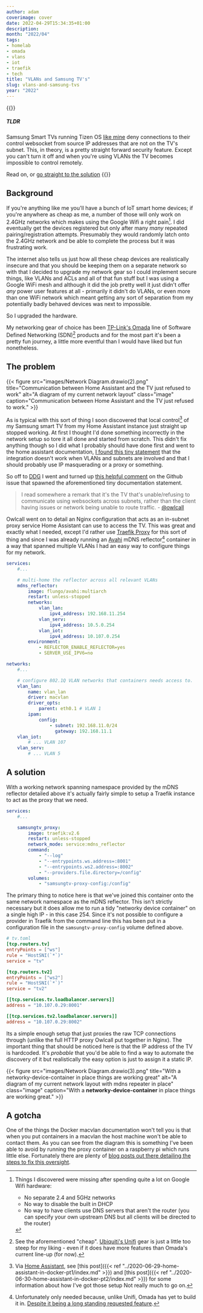 ```yaml
---
author: adam
coverimage: cover
date: 2022-04-29T15:34:35+01:00
description:
month: "2022/04"
tags: 
- homelab
- omada
- vlans
- iot
- traefik
- tech
title: "VLANs and Samsung TV's"
slug: vlans-and-samsung-tvs
year: "2022"
---
```


{{<callout>}}
##### TLDR

Samsung Smart TVs running Tizen OS [like mine](https://www.samsung.com/uk/support/model/QE49Q60RATXXU/) deny connections to their control websocket from source IP addresses that are not on the TV's subnet. This, in theory, is a pretty straight forward security feature. Except you can't turn it off and when you're using VLANs the TV becomes impossible to control remotely. 

Read on, or [go straight to the solution](#a-solution)
{{</callout>}}

## Background

<!--start-summary-->

If you're anything like me you'll have a bunch of IoT smart home devices; if you're anywhere as cheap as me, a number of those will only work on 2.4GHz networks which makes using the Google Wifi a right pain[^1]. I did eventually get the devices registered but only after many *many* repeated pairing/registration attempts. Presumably they would randomly latch onto the 2.4GHz network and be able to complete the process but it was frustrating work.

[^1]: Things I discovered were missing after spending quite a lot on Google Wifi hardware: 
    - No separate 2.4 and 5GHz networks
    - No way to disable the built in DHCP
    - No way to have clients use DNS servers that aren't the router (you can specify your own upstream DNS but all clients will be directed to the router)

The internet also tells us just how all these cheap devices are realistically insecure and that you should be keeping them on a separate network so with that I decided to upgrade my network gear so I could implement secure things, like VLANs and ACLs and all of that fun stuff but I was using a Google WiFi mesh and although it did the job pretty well it just didn't offer *any* power user features at all - primarily it didn't do VLANs, or even more than one WiFi network which meant getting any sort of separation from my potentially badly behaved devices was next to impossible.

So I upgraded the hardware. 

<!--more-->

My networking gear of choice has been [TP-Link's Omada](https://www.tp-link.com/uk/omada-sdn/) line of Software Defined Networking (SDN)[^2] products and for the most part it's been a pretty fun journey, a little more eventful than I would have liked but fun nonetheless. 

[^2]: See the aforementioned "cheap". [Ubiquiti's Unifi](https://www.ui.com/wi-fi) gear is just a little too steep for my liking - even if it does have more features than Omada's current line-up (for now).

## The problem

{{< figure src="images/Network Diagram.drawio(2).png" title="Communication between Home Assistant and the TV just refused to work" alt="A diagram of my current network layout" class="image" caption="Communication between Home Assistant and the TV just refused to work." >}}

As is typical with this sort of thing I soon discovered that local control[^3] of my Samsung smart TV from my Home Assistant instance just straight up stopped working. At first I thought I'd done something incorrectly in the network setup so tore it all done and started from scratch. This didn't fix anything though so I did what I probably should have done first and went to the home assistant documentation, [I found this tiny statement](https://www.home-assistant.io/integrations/samsungtv/#subnetvlan) that the integration doesn't work when VLANs and subnets are involved and that I should probably use IP masquerading or a proxy or something. 

[^3]: Via [Home Assistant](https://www.home-assistant.io/), see [this post]({{< ref "../2020-06-29-home-assistant-in-docker-pt1/index.md" >}}) and [this post]({{< ref "../2020-06-30-home-assistant-in-docker-pt2/index.md" >}}) for some information about how I've got those setup
Not really much to go on.

So off to [DDG](https://duckduckgo.com) I went and turned up [this helpful comment](https://github.com/home-assistant/core/issues/35049#issuecomment-893194912) on the Github issue that spawned the aforementioned tiny documentation statement.

> I read somewhere a remark that it's the TV that's unable/refusing to communicate using websockets across subnets, rather than the client having issues or network being unable to route traffic. - [@owlcall](https://github.com/owlcall)

Owlcall went on to detail an Nginx configuration that acts as an in-subnet proxy service Home Assistant can use to access the TV. This was great and exactly what I needed, except I'd rather use [Traefik Proxy](https://traefik.io/traefik/) for this sort of thing and since I was already running an [Avahi](https://avahi.org/) mDNS reflector[^4] container in a way that spanned multiple VLANs I had an easy way to configure things for my network.

[^4]: Unfortunately only needed because, unlike Unifi, Omada has yet to build it in. [Despite it being a long standing requested feature](https://community.tp-link.com/en/business/forum/topic/243494).

```yml
services:
    #...

    # multi-home the reflector across all relevant VLANs
    mdns_reflector:
        image: flungo/avahi:multiarch
        restart: unless-stopped
        networks:
            vlan_lan:
                ipv4_address: 192.168.11.254
            vlan_serv:
                ipv4_address: 10.5.0.254
            vlan_iot:
                ipv4_address: 10.107.0.254
        environment:
            - REFLECTOR_ENABLE_REFLECTOR=yes
            - SERVER_USE_IPV6=no

networks:
    #...

    # configure 802.1Q VLAN networks that containers needs access to.
    vlan_lan:
        name: vlan_lan
        driver: macvlan
        driver_opts:
            parent: eth0.1 # VLAN 1
        ipam:
            config:
                - subnet: 192.168.11.0/24
                  gateway: 192.168.11.1
    vlan_iot:
        # ... VLAN 107
    vlan_serv:
        # ... VLAN 5
```

## A solution

With a working network spanning namespace provided by the mDNS reflector detailed above it's actually fairly simple to setup a Traefik instance to act as the proxy that we need. 

```yml
services:
    #...

    samsungtv_proxy:
        image: traefik:v2.6
        restart: unless-stopped
        network_mode: service:mdns_reflector
        command:
            - "--log"
            - "--entrypoints.ws.address=:8001"
            - "--entrypoints.ws2.address=:8002"
            - "--providers.file.directory=/config"
        volumes:
            - "samsungtv-proxy-config:/config"
```

The primary thing to notice here is that we've joined this container onto the same network namespace as the mDNS reflector. This isn't strictly necessary but it does allow me to run a tidy "networky device container" on a single high IP - in this case 254. Since it's not possible to configure a provider in Traefik from the command line this has been put in a configuration file in the `samsungtv-proxy-config` volume defined above.

```toml
# tv.toml
[tcp.routers.tv]
entryPoints = ["ws"]
rule = "HostSNI(`*`)"
service = "tv"

[tcp.routers.tv2]
entryPoints = ["ws2"]
rule = "HostSNI(`*`)"
service = "tv2"

[[tcp.services.tv.loadbalancer.servers]]
address = "10.107.0.29:8001"

[[tcp.services.tv2.loadbalancer.servers]]
address = "10.107.0.29:8002"
```

Its a simple enough setup that just proxies the raw TCP connections through (unlike the full HTTP proxy Owlcall put together in Nginx). The important thing that should be noticed here is that the IP address of the TV is hardcoded. It's *probable* that you'd be able to find a way to automate the discovery of it but realistically the easy option is just to assign it a static IP.

{{< figure src="images/Network Diagram.drawio(3).png" title="With a networky-device-container in place things are working great" alt="A diagram of my current network layout with mdns repeater in place" class="image" caption="With a __networky-device-container__ in place things are working great." >}}

## A gotcha

One of the things the Docker macvlan documentation won't tell you is that when you put containers in a macvlan the host machine won't be able to contact them. As you can see from the diagram this is something I've been able to avoid by running the proxy container on a raspberry pi which runs little else. Fortunately there are plenty of [blog posts out there detailing the steps to fix this oversight](https://blog.oddbit.com/post/2018-03-12-using-docker-macvlan-networks/#host-access).